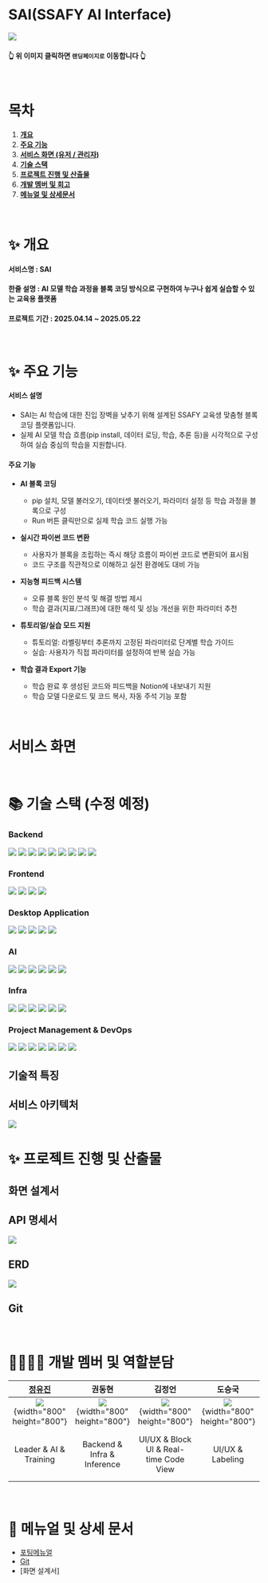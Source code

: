 # SAI(SSAFY AI Interface)

[<img src="https://lab.ssafy.com/s12-final/S12P31D201/-/wikis/uploads/1158c1d86fd8f9aa5db790cc2160a5a8/%EC%8A%A4%ED%94%8C%EB%9E%98%EC%8B%9C.png">]()

#### 👆 위 이미지 클릭하면 `랜딩페이지로` 이동합니다 👆

<br/>

# 목차

1. [**개요**](#✨-개요)
1. [**주요 기능**](#-주요-기능)
1. [**서비스 화면 (유저 / 관리자)**](<#-꼼대-서비스-화면-(유저)>)
1. [**기술 스택**](#-기술-스택)
1. [**프로젝트 진행 및 산출물**](#-프로젝트-진행-및-산출물)
1. [**개발 멤버 및 회고**](#-개발-멤버-및-역할분담)
1. [**메뉴얼 및 상세문서**](#-메뉴얼-및-상세-문서)

<br/>

<div id="1"></div>

# ✨ 개요

#### 서비스명 : SAI

#### 한줄 설명 : AI 모델 학습 과정을 블록 코딩 방식으로 구현하여 누구나 쉽게 실습할 수 있는 교육용 플랫폼

#### 프로젝트 기간 : 2025.04.14 ~ 2025.05.22

<br/>

<div id="2"></div>

# ✨ 주요 기능

#### 서비스 설명

-   SAI는 AI 학습에 대한 진입 장벽을 낮추기 위해 설계된 SSAFY 교육생 맞춤형 블록 코딩 플랫폼입니다.
-   실제 AI 모델 학습 흐름(pip install, 데이터 로딩, 학습, 추론 등)을 시각적으로 구성하여 실습 중심의 학습을 지원합니다.

#### 주요 기능

-   **AI 블록 코딩**

    -   pip 설치, 모델 불러오기, 데이터셋 불러오기, 파라미터 설정 등 학습 과정을 블록으로 구성
    -   Run 버튼 클릭만으로 실제 학습 코드 실행 가능

-   **실시간 파이썬 코드 변환**

    -   사용자가 블록을 조립하는 즉시 해당 흐름이 파이썬 코드로 변환되어 표시됨
    -   코드 구조를 직관적으로 이해하고 실전 환경에도 대비 가능

-   **지능형 피드백 시스템**

    -   오류 블록 원인 분석 및 해결 방법 제시
    -   학습 결과(지표/그래프)에 대한 해석 및 성능 개선을 위한 파라미터 추천

-   **튜토리얼/실습 모드 지원**

    -   튜토리얼: 라벨링부터 추론까지 고정된 파라미터로 단계별 학습 가이드
    -   실습: 사용자가 직접 파라미터를 설정하여 반복 실습 가능

-   **학습 결과 Export 기능**
    -   학습 완료 후 생성된 코드와 피드백을 Notion에 내보내기 지원
    -   학습 모델 다운로드 및 코드 복사, 자동 주석 기능 포함

<br/>

<div id="3"></div>

# 서비스 화면

<br/>

<div id="4"></div>

# 📚 기술 스택 (수정 예정)

### Backend

<div align=left> 
  <img src="https://img.shields.io/badge/java-007396?style=flat-square&logo=java&logoColor=white">
  <img src="https://img.shields.io/badge/postgresql-4169E1?style=flat-square&logo=postgresql&logoColor=white"> 
  <img src="https://img.shields.io/badge/swagger-85EA2D?style=flat-square&logo=swagger&logoColor=white">
  <img src="https://img.shields.io/badge/postman-FF6C37?style=flat-square&logo=postman&logoColor=white">
  <img src="https://img.shields.io/badge/intellijidea-000000?style=flat-square&logo=intellijidea&logoColor=white">
  <img src="https://img.shields.io/badge/spring-6DB33F?style=flat-square&logo=spring&logoColor=white">
  <img src="https://img.shields.io/badge/springboot-6DB33F?style=flat-square&logo=springboot&logoColor=white">
   <img src="https://img.shields.io/badge/springsecurity-6DB33F?style=flat-square&logo=springsecurity&logoColor=white">
  <img src="https://img.shields.io/badge/openjdk-000000?style=flat-square&logo=openjdk&logoColor=white">

</div>

### Frontend

<div align=left> 
  <img src="https://img.shields.io/badge/gradle-02303A?style=flat-square&logo=gradle&logoColor=white">
  <img src="https://img.shields.io/badge/openjdk-000000?style=flat-square&logo=openjdk&logoColor=white">
  <img src="https://img.shields.io/badge/lottiefiles-00DDB3?style=flat-square&logo=lottiefiles&logoColor=white">
  <img src="https://img.shields.io/badge/react-61DAFB?style=flat-square&logo=react&logoColor=white">
</div>

### Desktop Application

<div align=left> 
  <img src="https://img.shields.io/badge/Csharp-00599C?style=flat-square&logo=&logoColor=white">
  <img src="https://img.shields.io/badge/VisualStudio-663399?style=flat-square&logo=&logoColor=white">
  <img src="https://img.shields.io/badge/winforms-00DDB3?style=flat-square&logo=&logoColor=white">
  <img src="https://img.shields.io/badge/blockly-61DAFB?style=flat-square&logo=&logoColor=white">
  <img src="https://img.shields.io/badge/Guna-663399?style=flat-square&logo=&logoColor=white">

</div>

### AI

<div align=left> 
  <img src="https://img.shields.io/badge/python-3776AB?style=flat-square&logo=python&logoColor=white">
  <img src="https://img.shields.io/badge/yolo-111F68?style=flat-square&logo=yolo&logoColor=white">
  <img src="https://img.shields.io/badge/opencv-5C3EE8?style=flat-square&logo=opencv&logoColor=white">
  <img src="https://img.shields.io/badge/pytorch-EE4C2C?style=flat-square&logo=pytorch&logoColor=white">
  <img src="https://img.shields.io/badge/jupyter-F37626?style=flat-square&logo=jupyter&logoColor=white">
  <img src="https://img.shields.io/badge/googlecolab-F9AB00?style=flat-square&logo=googlecolab&logoColor=white">

</div>

### Infra

<div align=left> 
  <img src="https://img.shields.io/badge/docker-2496ED?style=flat-square&logo=docker&logoColor=white">
  <img src="https://img.shields.io/badge/jenkins-D24939?style=flat-square&logo=jenkins&logoColor=white">
  <img src="https://img.shields.io/badge/nginx-009639?style=flat-square&logo=nginx&logoColor=white">
  <img src="https://img.shields.io/badge/letsencrypt-003A70?style=flat-square&logo=letsencrypt&logoColor=white">
  <img src="https://img.shields.io/badge/amazonec2-FF9900?style=flat-square&logo=amazonec2&logoColor=white">
  <img src="https://img.shields.io/badge/amazons3-569A31?style=flat-square&logo=amazons3&logoColor=white">

</div>

### Project Management & DevOps

<div align=left> 
  <img src="https://img.shields.io/badge/git-F05032?style=flat-square&logo=git&logoColor=white">
  <img src="https://img.shields.io/badge/gitlab-FC6D26?style=flat-square&logo=gitlab&logoColor=white">
  <img src="https://img.shields.io/badge/mattermost-0058CC?style=flat-square&logo=mattermost&logoColor=white">
  <img src="https://img.shields.io/badge/notion-000000?style=flat-square&logo=notion&logoColor=white">
  <img src="https://img.shields.io/badge/jira-0052CC?style=flat-square&logo=jira&logoColor=white">
  <img src="https://img.shields.io/badge/discord-5865F2?style=flat-square&logo=discord&logoColor=white">
  <img src="https://img.shields.io/badge/googledrive-4285F4?style=flat-square&logo=googledrive&logoColor=white">
 
</div>

## 기술적 특징

## 서비스 아키텍처

<img src="https://lab.ssafy.com/s12-final/S12P31D201/-/wikis/uploads/f4c4ef8fdbc0ef323a034dd45d7cd662/%EC%8B%9C%EC%8A%A4%ED%85%9C_%EC%95%84%ED%82%A4%ED%85%8D%EC%B2%98.png">

<br/>

<div id="5"></div>

# ✨ 프로젝트 진행 및 산출물

## 화면 설계서

## API 명세서

<img src="https://lab.ssafy.com/s12-final/S12P31D201/-/wikis/uploads/5fdbef1b691bf64fd0c1f9acfdc263c6/image.png">

## ERD

<img src="https://lab.ssafy.com/s12-final/S12P31D201/-/wikis/uploads/b25d73d3d9c65fd1369ac4b61c47d0dd/image.png">

## Git

<!-- -   [Git Convention 노션](https://thinkable-bear-51d.notion.site/1a4c2f3f4a77815299c7feb0724d372c?pvs=4) -->
<!-- -   [Git Wiki](https://lab.ssafy.com/s12-ai-image-sub1/S12P21D101/-/wikis/Git) -->

<br/>

<div id="6"></div>

# 👨‍👩‍👧‍👦 개발 멤버 및 역할분담

|                                           <div align="center">[**정유진**](https://github.com/breadbirds)</div>                                            |                                                            <div align="center">**권동현**</div>                                                            |                                                            <div align="center">**김정언**</div>                                                            |                                                            <div align="center">**도승국**</div>                                                            |                                                            <div align="center">**박재영**</div>                                                            |                                                            <div align="center">**조혜정**</div>                                                            |
| :--------------------------------------------------------------------------------------------------------------------------------------------------------: | :--------------------------------------------------------------------------------------------------------------------------------------------------------: | :--------------------------------------------------------------------------------------------------------------------------------------------------------: | :--------------------------------------------------------------------------------------------------------------------------------------------------------: | :--------------------------------------------------------------------------------------------------------------------------------------------------------: | :--------------------------------------------------------------------------------------------------------------------------------------------------------: |
| ![](https://lab.ssafy.com/s12-final/S12P31D201/-/wikis/uploads/5ebc5118139ebdecb3f59ae732f3213d/%EC%A0%95%EC%9C%A0%EC%A7%84.png){width="800" height="800"} | ![](https://lab.ssafy.com/s12-final/S12P31D201/-/wikis/uploads/1cb66373687b47ae6e04f15a4490b9ef/%EA%B6%8C%EB%8F%99%ED%98%84.png){width="800" height="800"} | ![](https://lab.ssafy.com/s12-final/S12P31D201/-/wikis/uploads/6428dd61a1f361ad6eb05efc7cfbc5ae/%EA%B9%80%EC%A0%95%EC%96%B8.png){width="800" height="800"} | ![](https://lab.ssafy.com/s12-final/S12P31D201/-/wikis/uploads/67548002f143ad004f061e3d9def8fb2/%EB%8F%84%EC%8A%B9%EA%B5%AD.png){width="800" height="800"} | ![](https://lab.ssafy.com/s12-final/S12P31D201/-/wikis/uploads/1cd61ace7afbc6dbe7938376030633fe/%EB%B0%95%EC%9E%AC%EC%98%81.png){width="800" height="800"} | ![](https://lab.ssafy.com/s12-final/S12P31D201/-/wikis/uploads/72da216584bd09d0c07c74f2fb186c16/%EC%A1%B0%ED%98%9C%EC%A0%95.png){width="800" height="800"} |
|                                                                   Leader & AI & Training                                                                   |                                                                Backend & Infra & Inference                                                                 |                                                           UI/UX & Block UI & Real-time Code View                                                           |                                                                      UI/UX & Labeling                                                                      |                                                      WinForms UI Structure & Component Implementation                                                      |                                                   UI/UX & Memo Editor & Code Highlighting & Landing Page                                                   |

<br/>

<div id="7"></div>

# 📒 메뉴얼 및 상세 문서

-   [포팅메뉴얼](https://lab.ssafy.com/s12-final/S12P31D201/-/wikis/%ED%8F%AC%ED%8C%85-%EB%A9%94%EB%89%B4%EC%96%BC)
-   [Git]()
-   [화면 설계서]
